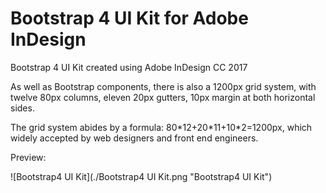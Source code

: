# Bootstrap 4 UI Kit for Adobe InDesign

Bootstrap 4 UI Kit created using Adobe InDesign CC 2017

As well as Bootstrap components, there is also a 1200px grid system, with twelve 80px columns, eleven 20px gutters, 10px margin at both horizontal sides.

The grid system abides by a formula: 80\*12+20\*11+10\*2=1200px, which widely accepted by web designers and front end engineers.

Preview:

![Bootstrap4 UI Kit](./Bootstrap4 UI Kit.png "Bootstrap4 UI Kit")
